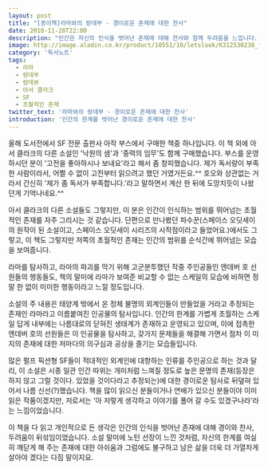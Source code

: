 ```yaml
---
layout: post
title: "[종이책]라마와의 랑데부 - 경이로운 존재에 대한 찬사"
date: 2018-11-28T22:00
description: "인간은 자신의 인식을 벗어난 존재에 대해 찬사와 함께 두려움을 느낍니다. 그래서, 그 존재를 신이라고 부릅니다."
image: http://image.aladin.co.kr/product/10551/10/letslook/K312530238_f.jpg
category: '독서노트'  
tags: 
  - 라마
  - 랑데부
  - 랑데뷰
  - 아서 클라크
  - SF
  - 초월적인 존재
twitter_text: '라마와의 랑데부 - 경이로운 존재에 대한 찬사'
introduction: '인간의 한계를 벗어난 경이로운 존재에 대한 찬사'
---
```


올해 도서전에서 SF 전문 출판사 아작 부스에서 구매한 책중 하나입니다. 이 책 외에 아서 클라크의 다른 소설인 '낙원의 샘'과 '중력의 임무'도 함께 구매했습니다. 부스를 운영하시던 분이 '고전을 좋아하시나 보내요'라고 해서 좀 창피했습니다. 제가 독서량이 부족한 사람이라서, 어쩔 수 없이 고전부터 읽으려고 했던 거였거든요.^^ 호오와 상관없는 거라서 간신히 '제가 좀 독서가 부족합니다.'라고 말하면서 계산 한 뒤에 도망치듯이 나왔던게 기억나네요.^^

아서 클라크의 다른 소설들도 그렇지만, 이 분은 인간이 인식하는 범위를 뛰어넘는 초월적인 존재를 자주 그리시는 것 같습니다. 단편으로 만나봤던 파수꾼(스페이스 오딧세이의 원작이 된 소설이고, 스페이스 오딧세이 시리즈의 시작점이라고 들었어요.)에서도 그렇고, 이 책도 그렇지만 저쪽의 초월적인 존재는 인간의 범위를 순식간에 뛰어넘는 모습을 보여줍니다. 
 
라마를 탐사하고, 라마의 파괴를 막기 위해 고군분투했던 작중 주인공들인 엔데버 호 선원들의 행동들도, 책의 말미에 라마가 보여준 비교할 수 없는 스케일의 모습에 비하면 정말 한 없이 미미한 행동이라고 느낄 정도입니다.

소설의 주 내용은 태양계 밖에서 온 정체 불명의 외계인들이 만들었을 거라고 추정되는 존재인 라마라고 이름붙여진 인공물의 탐사입니다. 인간의 한계를 가볍게 초월하는 스케일 답게 내부에는 나름대로의 닫혀진 생태계가 존재하고 운영되고 있으며, 이에 접촉한 엔데버 호의 선원들은 이 인공물을 탐사하고, 갖가지 문제들을 해결해 가면서 점차 이 미지의 존재에 대한 저마다의 의구심과 공상을 즐기는 모습들입니다.

많은 펄프 픽션형 SF들이 적대적인 외계인에 대항하는 인류를 주인공으로 하는 것과 달리, 이 소설은 시종 일관 인간 따위는 개미처럼 느껴질 정도로 높은 문명의 존재(등장은 하지 않고 그럴 것이다. 있었을 것이다라고 추정되는)에 대한 경이로운 탐사로 뒤뎦혀 있어서 나름 신선(?)했습니다. 책을 많이 읽으신 분들이거나 연배가 있으신 분들이야 이미 읽은 작품이겠지만, 저로서는 '아 저렇게 생각하고 이야기를 풀어 갈 수도 있겠구나라'라는 느낌이었습니다.

이 책을 다 읽고 개인적으로 든 생각은 인간의 인식을 벗어난 존재에 대해 경이와 찬사, 두려움이 뒤섞임이었습니다. 소설 말미에 노턴 선장이 느낀 것처럼, 자신의 한계를 여실히 깨닫게 해 주는 존재에 대한 아쉬움과 그럼에도 불구하고 남은 삶을 더욱 더 가열차게 살아야 겠다는 다짐 말이지요.
